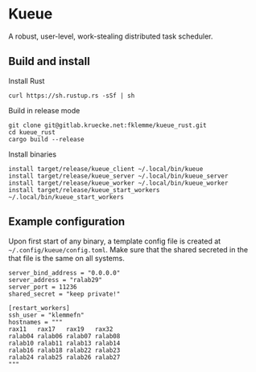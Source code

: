 # Kueue

A robust, user-level, work-stealing distributed task scheduler.

## Build and install

Install Rust

    curl https://sh.rustup.rs -sSf | sh

Build in release mode

    git clone git@gitlab.kruecke.net:fklemme/kueue_rust.git
    cd kueue_rust
    cargo build --release

Install binaries

    install target/release/kueue_client ~/.local/bin/kueue
    install target/release/kueue_server ~/.local/bin/kueue_server
    install target/release/kueue_worker ~/.local/bin/kueue_worker
    install target/release/kueue_start_workers ~/.local/bin/kueue_start_workers

## Example configuration

Upon first start of any binary, a template config file is created at `~/.config/kueue/config.toml`.
Make sure that the shared secreted in the that file is the same on all systems.

    server_bind_address = "0.0.0.0"
    server_address = "ralab29"
    server_port = 11236
    shared_secret = "keep private!"

    [restart_workers]
    ssh_user = "klemmefn"
    hostnames = """
    rax11   rax17   rax19   rax32
    ralab04 ralab06 ralab07 ralab08
    ralab10 ralab11 ralab13 ralab14
    ralab16 ralab18 ralab22 ralab23
    ralab24 ralab25 ralab26 ralab27
    """
